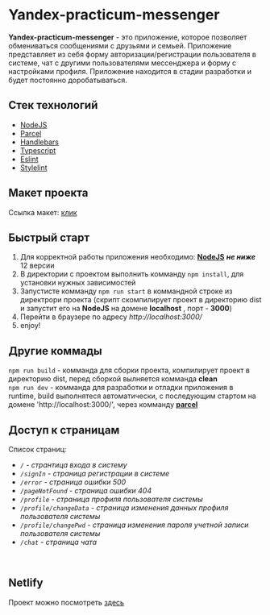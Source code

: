 # Yandex-practicum-messenger

<strong>Yandex-practicum-messenger</strong> - это приложение, которое позволяет обмениваться сообщениями с друзьями и семьей.
Приложение представляет из себя форму авторизации/регистрации пользователя в системе, чат с другими пользователями мессенджера и форму с настройками профиля. Приложение находится в стадии разработки и будет постоянно доробатываться.
## Стек технологий

* <a href="https://nodejs.org/en/">NodeJS</a>
* <a href="https://parceljs.org/">Parcel</a>
* <a href="https://handlebarsjs.com/">Handlebars</a>
* <a href="https://www.typescriptlang.org/">Typescript</a>
* <a href="https://eslint.org/">Eslint</a>
* <a href="https://stylelint.io/">Stylelint</a>


## Макет проекта

Ссылка макет: <a href="https://www.figma.com/file/24EUnEHGEDNLdOcxg7ULwV/Chat?node-id=0%3A1">клик</a>

## Быстрый старт

1. Для корректной работы приложения необходимо: 
<strong><a href="https://nodejs.org/en/">NodeJS</a></strong> 
***не ниже*** 12 версии
2. В директории с проектом выполнить комманду `npm install`, для установки нужных зависимостей
3. Запустисте комманду `npm run start` в коммандной строке из директрори проекта (скрипт скомпилирует проект в директорию dist и запустит его на <strong>NodeJS</strong>  на домене <strong>localhost</strong>
, порт - <strong>3000</strong>)
4. Перейти в браузере по адресу *http://localhost:3000/*
5. enjoy!

## Другие коммады

`npm run build`  - комманда для сборки проекта, компилирует проект в директорию dist, перед сборкой вылняется комманда <strong>clean</strong> 
<br/>
`npm run dev`  - комманда для разработки и отладки приложения в runtime, build выполнятеся автоматически, с последующим стартом на домене 'http://localhost:3000/', через комманду 
<strong><a href="https://parceljs.org/getting-started/webapp/">parcel</a></strong>

## Доступ к страницам

Список страниц:
* *`/` - странтица входа в систему* 
* *`/signIn` - страница регистрации в системе*
* *`/error` - страница ошибки 500*
* *`/pageNotFound` - страница ошибки 404*
* *`/profile` - страница профиля пользователя системы*
* *`/profile/changeData` - страница изменения данных профиля пользователя системы*
* *`/profile/changePwd` - страница изменения пароля учетной записи пользователя системы*
* *`/chat` - страница чата*
<br>

## Netlify

Проект можно посмотреть <a href="https://magical-chimera-4e93a7.netlify.app">здесь</a></strong>
